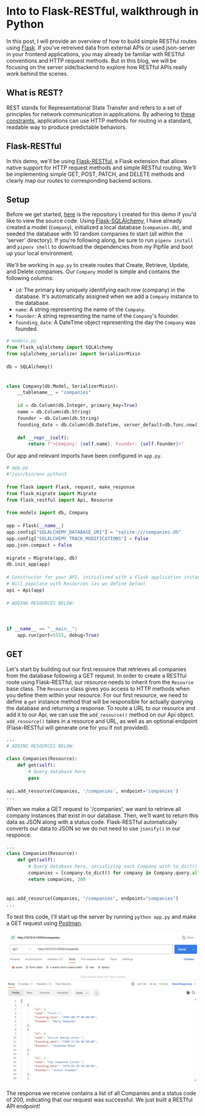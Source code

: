 # Into to Flask-RESTful, walkthrough in Python

In this post, I will provide an overview of how to build simple RESTful routes using [Flask](https://flask.palletsprojects.com/en/3.0.x/). If you've retreived data from external APIs or used json-server in your frontend applications, you may already be familiar with RESTful conventions and HTTP request methods. But in this blog, we will be focusing on the server side/backend to explore how RESTful APIs really work behind the scenes.

## What is REST?

REST stands for Representational State Transfer and refers to a set of principles for network communication in applications. By adhering to [these constraints](https://codewords.recurse.com/issues/five/what-restful-actually-means), applications can use HTTP methods for routing in a standard, readable way to produce predictable behaviors.

## Flask-RESTful

In this demo, we'll be using [Flask-RESTful](https://flask-restful.readthedocs.io/en/latest/), a Flask extension that allows native support for HTTP request methods and simple RESTful routing. We'll be implementing simple GET, POST, PATCH, and DELETE methods and clearly map our routes to corresponding backend actions.

## Setup

Before we get started, [here](https://github.com/khamerling-potts/python-p4-blog-demo) is the repository I created for this demo if you'd like to view the source code. Using [Flask-SQLAlchemy](https://flask-sqlalchemy.palletsprojects.com/en/3.1.x/), I have already created a model (`Company`), initialized a local database (`companies.db`), and seeded the database with 10 random companies to start (all within the 'server' directory). If you're following along, be sure to run `pipenv install` and `pipenv shell` to download the dependencies from my Pipfile and boot up your local environment.

We'll be working in `app.py` to create routes that Create, Retrieve, Update, and Delete companies. Our `Company` model is simple and contains the following columns:

- `id`: The primary key uniquely identifying each row (company) in the database. It's automatically assigned when we add a `Company` instance to the database.
- `name`: A string representing the name of the `Company`.
- `founder`: A string representing the name of the `Company`'s founder.
- `founding_date`: A DateTime object representing the day the `Company` was founded.

```python
# models.py
from flask_sqlalchemy import SQLAlchemy
from sqlalchemy_serializer import SerializerMixin

db = SQLAlchemy()


class Company(db.Model, SerializerMixin):
    __tablename__ = "companies"

    id = db.Column(db.Integer, primary_key=True)
    name = db.Column(db.String)
    founder = db.Column(db.String)
    founding_date = db.Column(db.DateTime, server_default=db.func.now())

    def __repr__(self):
        return f"<Company: {self.name}, Founder: {self.founder}>"
```

Our app and relevant imports have been configured in `app.py`.

```python
# app.py
#!/usr/bin/env python3

from flask import Flask, request, make_response
from flask_migrate import Migrate
from flask_restful import Api, Resource

from models import db, Company

app = Flask(__name__)
app.config["SQLALCHEMY_DATABASE_URI"] = "sqlite:///companies.db"
app.config["SQLALCHEMY_TRACK_MODIFICATIONS"] = False
app.json.compact = False

migrate = Migrate(app, db)
db.init_app(app)

# Constructor for your API, initialized with a Flask application instance.
# Will populate with Resources (as we define below)
api = Api(app)

# ADDING RESOURCES BELOW:



if __name__ == "__main__":
    app.run(port=5555, debug=True)
```

## GET

Let's start by building out our first resource that retrieves all companies from the database following a GET request. In order to create a RESTful route using Flask-RESTful, our resource needs to inherit from the `Resource` base class. The `Resource` class gives you access to HTTP methods when you define them within your resource. For our first resource, we need to define a `get` instance method that will be responsible for actually querying the database and returning a response. To route a URL to our resource and add it to our Api, we can use the `add_resource()` method on our Api object. `add_resource()` takes in a resource and URL, as well as an optional endpoint (Flask-RESTful will generate one for you if not provided).

```python
...
# ADDING RESOURCES BELOW:

class Companies(Resource):
    def get(self):
        # Query database here
        pass

api.add_resource(Companies, '/companies', endpoint='companies')
...
```

When we make a GET request to '/companies', we want to retrieve all company instances that exist in our database. Then, we'll want to return this data as JSON along with a status code. Flask-RESTful automatically converts our data to JSON so we do not need to use `jsonify()` in our responce.

```python
...
class Companies(Resource):
    def get(self):
        # Query database here, serializing each Company with to_dict()
        companies = [company.to_dict() for company in Company.query.all()]
        return companies, 200


api.add_resource(Companies, "/companies", endpoint="companies")
...
```

To test this code, I'll start up the server by running `python app.py` and make a GET request using [Postman](https://www.postman.com/).

![get request](./get.png)

The response we receive contains a list of all Companies and a status code of 200, indicating that our request was successful. We just built a RESTful API endpoint!
